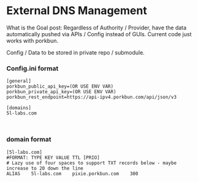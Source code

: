 # External DNS Management

What is the Goal post: Regardless of Authority / Provider, have the data automatically pushed via APIs / Config instead of GUIs. Current code just works with porkbun.

Config / Data to be stored in private repo / submodule.

### Config.ini format

```
[general]
porkbun_public_api_key=(OR USE ENV VAR)
porkbun_private_api_key=(OR USE ENV VAR)
porkbun_rest_endpoint=https://api-ipv4.porkbun.com/api/json/v3

[domains]
5l-labs.com



```

### domain format

```
[5l-labs.com]
#FORMAT: TYPE KEY VALUE TTL [PRIO]
# Lazy use of four spaces to support TXT records below - maybe increase to 20 down the line
ALIAS    5l-labs.com    pixie.porkbun.com    300

```
